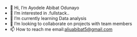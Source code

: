 - 👋 Hi, I’m Ayodele Abibat Odunayo 
- 👀 I’m interested in .fullstack..
- 🌱 I’m currently learning Data analysis 
- 💞️ I’m looking to collaborate on projects with team members 
- 📫 How to reach me email:aliuabibat5@gmail.com 

<!---
Beebah5/Beebah5 is a ✨ special ✨ repository because its `README.md` (this file) appears on your GitHub profile.
You can click the Preview link to take a look at your changes.
--->
